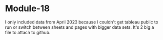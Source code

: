 # Module-18
I only included data from April 2023 because I couldn't get tableau public to run or switch between sheets and pages with bigger data sets. It's 2 big a file to attach to github.
